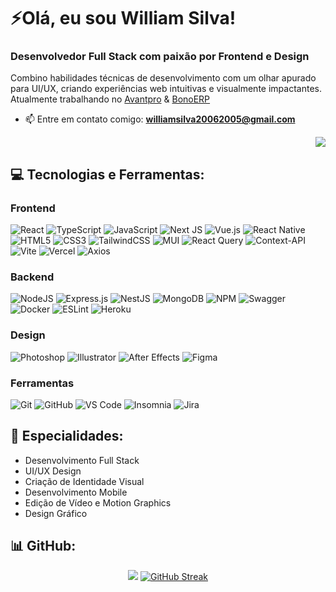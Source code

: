 # ⚡Olá, eu sou William Silva!

### Desenvolvedor Full Stack com paixão por Frontend e Design

Combino habilidades técnicas de desenvolvimento com um olhar apurado para UI/UX, criando experiências web intuitivas e visualmente impactantes.
Atualmente trabalhando no [Avantpro](https://avantpro.com.br/) & [BonoERP](https://bonoerp.com/)

- 📫 Entre em contato comigo: **williamsilva20062005@gmail.com**
<div align="right">

[![](https://visitcount.itsvg.in/api?id=WilliamSilvaOliveiraa&icon=8&color=6)](https://visitcount.itsvg.in)

</div>

## 💻 Tecnologias e Ferramentas:

### Frontend

![React](https://img.shields.io/badge/react-%23D10000.svg?style=for-the-badge&logo=react&logoColor=white)
![TypeScript](https://img.shields.io/badge/typescript-%23E51100.svg?style=for-the-badge&logo=typescript&logoColor=white)
![JavaScript](https://img.shields.io/badge/javascript-%23F72300.svg?style=for-the-badge&logo=javascript&logoColor=white)
![Next JS](https://img.shields.io/badge/Next-%23FF3700.svg?style=for-the-badge&logo=next.js&logoColor=white)
![Vue.js](https://img.shields.io/badge/vuejs-%23FF4D00.svg?style=for-the-badge&logo=vuedotjs&logoColor=white)
![React Native](https://img.shields.io/badge/react_native-%23FF6600.svg?style=for-the-badge&logo=react&logoColor=white)
![HTML5](https://img.shields.io/badge/html5-%23FF7700.svg?style=for-the-badge&logo=html5&logoColor=white)
![CSS3](https://img.shields.io/badge/css3-%23FF8800.svg?style=for-the-badge&logo=css3&logoColor=white)
![TailwindCSS](https://img.shields.io/badge/tailwindcss-%23FF9900.svg?style=for-the-badge&logo=tailwind-css&logoColor=white)
![MUI](https://img.shields.io/badge/MUI-%23FFAA00.svg?style=for-the-badge&logo=mui&logoColor=white)
![React Query](https://img.shields.io/badge/-React%20Query-%23FFBB00?style=for-the-badge&logo=react%20query&logoColor=white)
![Context-API](https://img.shields.io/badge/Context--Api-%23FFCC00?style=for-the-badge&logo=react&logoColor=white)
![Vite](https://img.shields.io/badge/vite-%23FFDD00.svg?style=for-the-badge&logo=vite&logoColor=white)
![Vercel](https://img.shields.io/badge/vercel-%23DDFF00.svg?style=for-the-badge&logo=vercel&logoColor=white)
![Axios](https://img.shields.io/badge/axios-%23CCFF00.svg?style=for-the-badge&logo=axios&logoColor=white)

### Backend

![NodeJS](https://img.shields.io/badge/node.js-%2300CC00.svg?style=for-the-badge&logo=node.js&logoColor=white)
![Express.js](https://img.shields.io/badge/express.js-%2300BB55.svg?style=for-the-badge&logo=express&logoColor=white)
![NestJS](https://img.shields.io/badge/nestjs-%2300AA99.svg?style=for-the-badge&logo=nestjs&logoColor=white)
![MongoDB](https://img.shields.io/badge/MongoDB-%230099DD.svg?style=for-the-badge&logo=mongodb&logoColor=white)
![NPM](https://img.shields.io/badge/NPM-%230088FF.svg?style=for-the-badge&logo=npm&logoColor=white)
![Swagger](https://img.shields.io/badge/-Swagger-%230077FF?style=for-the-badge&logo=swagger&logoColor=white)
![Docker](https://img.shields.io/badge/docker-%230066FF.svg?style=for-the-badge&logo=docker&logoColor=white)
![ESLint](https://img.shields.io/badge/ESLint-%230055FF.svg?style=for-the-badge&logo=eslint&logoColor=white)
![Heroku](https://img.shields.io/badge/heroku-%230044FF.svg?style=for-the-badge&logo=heroku&logoColor=white)

### Design

![Photoshop](https://img.shields.io/badge/adobe%20photoshop-%234400FF.svg?style=for-the-badge&logo=adobe%20photoshop&logoColor=white)
![Illustrator](https://img.shields.io/badge/adobe%20illustrator-%237700FF.svg?style=for-the-badge&logo=adobe%20illustrator&logoColor=white)
![After Effects](https://img.shields.io/badge/Adobe%20After%20Effects-%23AA00FF.svg?style=for-the-badge&logo=Adobe%20After%20Effects&logoColor=white)
![Figma](https://img.shields.io/badge/figma-%23DD00FF.svg?style=for-the-badge&logo=figma&logoColor=white)

### Ferramentas

![Git](https://img.shields.io/badge/git-%23F05033.svg?style=for-the-badge&logo=git&logoColor=white)
![GitHub](https://img.shields.io/badge/github-%23121011.svg?style=for-the-badge&logo=github&logoColor=white)
![VS Code](https://img.shields.io/badge/Visual%20Studio%20Code-0078d7.svg?style=for-the-badge&logo=visual-studio-code&logoColor=white)
![Insomnia](https://img.shields.io/badge/Insomnia-black?style=for-the-badge&logo=insomnia&logoColor=5849BE)
![Jira](https://img.shields.io/badge/jira-%230A0FFF.svg?style=for-the-badge&logo=jira&logoColor=white)

## 🎨 Especialidades:

- Desenvolvimento Full Stack
- UI/UX Design
- Criação de Identidade Visual
- Desenvolvimento Mobile
- Edição de Vídeo e Motion Graphics
- Design Gráfico

## 📊 GitHub:

<div align="center">

![](https://github-readme-stats.vercel.app/api?username=WilliamSilvaOliveiraa&theme=aura&hide_border=true&include_all_commits=true&count_private=true&private_count=true&rank_icon=github&show_icons=true)
[![GitHub Streak](https://github-readme-streak-stats.herokuapp.com?user=WilliamSilvaOliveiraa&theme=aura&hide_border=true&locale=pt_BR&date_format=j%2Fn%5B%2FY%5D&card_width=350&hide_longest_streak=true)](https://git.io/streak-stats)

</div>
